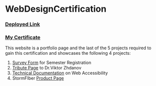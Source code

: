 # WebDesignCertification

### [Deployed Link](https://mywebdesignportfolio.netlify.app/)

### [My Certificate](https://www.freecodecamp.org/certification/AbdulRahman9075/responsive-web-design)

This website is a portfolio page and the last of the 5 projects required to gain this certification and showcases the following 4 projects:

1. [Survey Form](https://mywebdesignportfolio.netlify.app/surveyform.html) for Semester Registration
2. [Tribute Page](https://mywebdesignportfolio.netlify.app/tributepage.html) to Dr.Viktor Zhdanov
3. [Technical Documentation](https://mywebdesignportfolio.netlify.app/docspage.html) on Web Accessibility
4. StormFIber [Product Page](https://mywebdesignportfolio.netlify.app/productpage.html)


